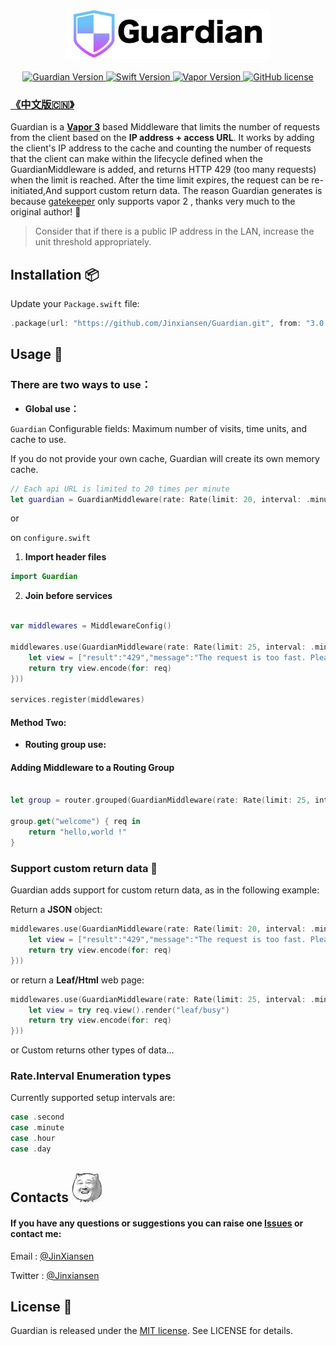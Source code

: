 
<p align="center">
    <img height="80" src="image/Guardian.png"/>
    <br>
    <br>
    <a href="https://github.com/Jinxiansen/Guardian">
        <img src="https://img.shields.io/badge/Guardian-1.0.5-brightgreen.svg" alt="Guardian Version">
    </a>
    <a href="http://swift.org">
        <img src="https://img.shields.io/badge/Swift-4.1-brightgreen.svg" alt="Swift Version">
    </a>
    <a href="http://vapor.codes">
        <img src="https://img.shields.io/badge/Vapor-3-F6CBCA.svg" alt="Vapor Version">
    </a>
    <a href="LICENSE">
        <img src="https://img.shields.io/badge/license-MIT-blue.svg" alt="GitHub license">
    </a>
</p>


### [《中文版🇨🇳》](README_CN.md)

Guardian is a **[Vapor 3](https://vapor.codes)** based Middleware that limits the number of requests from the client based on the **IP address + access URL**.
It works by adding the client's IP address to the cache and counting the number of requests that the client can make within the lifecycle defined when the GuardianMiddleware is added, and returns HTTP 429 (too many requests) when the limit is reached. After the time limit expires, the request can be re-initiated,And support custom return data. 
The reason Guardian generates is because [gatekeeper](https://github.com/nodes-vapor/gatekeeper) only supports vapor 2 , thanks very much to the original author! 🍺

> Consider that if there is a public IP address in the LAN, increase the unit threshold appropriately.


## Installation 📦

Update your `Package.swift` file:

```swift
.package(url: "https://github.com/Jinxiansen/Guardian.git", from: "3.0.0")
```


## Usage 🚀

### There are two ways to use：

* **Global use：**


`Guardian` Configurable fields: Maximum number of visits, time units, and cache to use.

If you do not provide your own cache, Guardian will create its own memory cache.

```swift
// Each api URL is limited to 20 times per minute
let guardian = GuardianMiddleware(rate: Rate(limit: 20, interval: .minute)) 
```
or 


on `configure.swift`

1. **Import header files**

```swift
import Guardian
```

2. **Join before services**

```swift

var middlewares = MiddlewareConfig() 

middlewares.use(GuardianMiddleware(rate: Rate(limit: 25, interval: .minute), closure: { (req) -> EventLoopFuture<Response>? in
	let view = ["result":"429","message":"The request is too fast. Please try again later!"]
	return try view.encode(for: req)
}))

services.register(middlewares)

```


#### Method Two:

* **Routing group use:**

#### Adding Middleware to a Routing Group

```Swift
 
let group = router.grouped(GuardianMiddleware(rate: Rate(limit: 25, interval: .minute)))

group.get("welcome") { req in
    return "hello,world !"
}
```

### Support custom return data 📌
Guardian adds support for custom return data, as in the following example:

Return a **JSON** object:

```Swift
middlewares.use(GuardianMiddleware(rate: Rate(limit: 20, interval: .minute), closure: { (req) -> EventLoopFuture<Response>? in
	let view = ["result":"429","message":"The request is too fast. Please try again later!"]
	return try view.encode(for: req)
}))
```

or return a **Leaf/Html** web page:

```Swift 
middlewares.use(GuardianMiddleware(rate: Rate(limit: 25, interval: .minute), closure: { (req) -> EventLoopFuture<Response>? in
	let view = try req.view().render("leaf/busy")
	return try view.encode(for: req)
}))
```

or Custom returns other types of data...

### Rate.Interval Enumeration types

Currently supported setup intervals are:

```swift
case .second
case .minute
case .hour
case .day
```

## Contacts	![](image/zz.jpg)

#### If you have any questions or suggestions you can raise one [Issues](https://github.com/Jinxiansen/Guardian/issues) or contact me:
Email : [@JinXiansen](hi@jinxiansen.com)

Twitter : [@Jinxiansen](https://twitter.com/jinxiansen)

## License 📄


Guardian is released under the [MIT license](LICENSE). See LICENSE for details.
